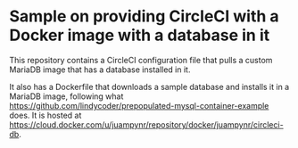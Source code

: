 # Sample on providing CircleCI with a Docker image with a database in it

This repository contains a CircleCI configuration file that pulls
a custom MariaDB image that has a database installed in it.

It also has a Dockerfile that downloads a sample database
and installs it in a MariaDB image, following what
https://github.com/lindycoder/prepopulated-mysql-container-example does.
It is hosted at
https://cloud.docker.com/u/juampynr/repository/docker/juampynr/circleci-db.
